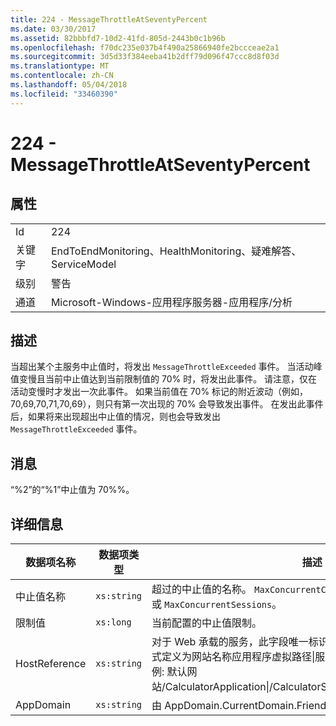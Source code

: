 ```yaml
---
title: 224 - MessageThrottleAtSeventyPercent
ms.date: 03/30/2017
ms.assetid: 82bbbfd7-10d2-41fd-805d-2443b0c1b96b
ms.openlocfilehash: f70dc235e037b4f490a25866940fe2bccceae2a1
ms.sourcegitcommit: 3d5d33f384eeba41b2dff79d096f47ccc8d8f03d
ms.translationtype: MT
ms.contentlocale: zh-CN
ms.lasthandoff: 05/04/2018
ms.locfileid: "33460390"
---
```

# <a name="224---messagethrottleatseventypercent"></a>224 - MessageThrottleAtSeventyPercent
## <a name="properties"></a>属性  
  
|||  
|-|-|  
|Id|224|  
|关键字|EndToEndMonitoring、HealthMonitoring、疑难解答、ServiceModel|  
|级别|警告|  
|通道|Microsoft-Windows-应用程序服务器-应用程序/分析|  
  
## <a name="description"></a>描述  
 当超出某个主服务中止值时，将发出 `MessageThrottleExceeded` 事件。 当活动峰值变慢且当前中止值达到当前限制值的 70% 时，将发出此事件。 请注意，仅在活动变慢时才发出一次此事件。 如果当前值在 70% 标记的附近波动（例如，70,69,70,71,70,69），则只有第一次出现的 70% 会导致发出事件。 在发出此事件后，如果将来出现超出中止值的情况，则也会导致发出 `MessageThrottleExceeded` 事件。  
  
## <a name="message"></a>消息  
 “%2”的“%1”中止值为 70%%。  
  
## <a name="details"></a>详细信息  
  
|数据项名称|数据项类型|描述|  
|--------------------|--------------------|-----------------|  
|中止值名称|`xs:string`|超过的中止值的名称。 `MaxConcurrentCalls`、`MaxConcurrentInstances` 或 `MaxConcurrentSessions`。|  
|限制值|`xs:long`|当前配置的中止值限制。|  
|HostReference|`xs:string`|对于 Web 承载的服务，此字段唯一标识 Web 层次结构中的服务。 其格式定义为网站名称应用程序虚拟路径&#124;服务虚拟路径&#124;ServiceName。 示例: 默认网站/CalculatorApplication&#124;/CalculatorService.svc&#124;CalculatorService。|  
|AppDomain|`xs:string`|由 AppDomain.CurrentDomain.FriendlyName 返回的字符串。|
